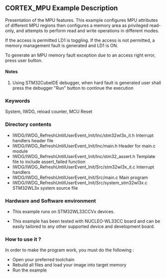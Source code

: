 ﻿## <b>CORTEX_MPU Example Description</b>

Presentation of the MPU features. This example configures MPU attributes of different
MPU regions then configures a memory area as privileged read-only, and attempts to
perform read and write operations in different modes.

If the access is permitted LD1 is toggling. If the access is not permitted,
a memory management fault is generated and LD1 is ON.

To generate an MPU memory fault exception due to an access right error, press
user button.

#### <b>Notes</b>

1. Using STM32CubeIDE debugger, when hard fault is generated user shall press the debugger "Run" button to continue the execution

### <b>Keywords</b>

System, IWDG, reload counter, MCU Reset

### <b>Directory contents</b>

  - IWDG/IWDG_RefreshUntilUserEvent_Init/Inc/stm32wl3x_it.h          Interrupt handlers header file
  - IWDG/IWDG_RefreshUntilUserEvent_Init/Inc/main.h                        Header for main.c module
  - IWDG/IWDG_RefreshUntilUserEvent_Init/Inc/stm32_assert.h                Template file to include assert_failed function
  - IWDG/IWDG_RefreshUntilUserEvent_Init/Src/stm32wl3x_it.c          Interrupt handlers
  - IWDG/IWDG_RefreshUntilUserEvent_Init/Src/main.c                        Main program
  - IWDG/IWDG_RefreshUntilUserEvent_Init/Src/system_stm32wl3x.c      STM32WL3x system source file


### <b>Hardware and Software environment</b>

  - This example runs on STM32WL33CCVx devices.

  - This example has been tested with NUCLEO-WL33CC board and can be
    easily tailored to any other supported device and development board.

### <b>How to use it ?</b>

In order to make the program work, you must do the following :

 - Open your preferred toolchain
 - Rebuild all files and load your image into target memory
 - Run the example



